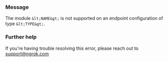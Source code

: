 
### Message
The module `&lt;NAME&gt;` is not supported on an endpoint configuration of type `&lt;TYPE&gt;`.

### Further help
If you're having trouble resolving this error, please reach out to [support@ngrok.com](mailto:support@ngrok.com?subject=Help%20with%20ERR_NGROK_1621)

